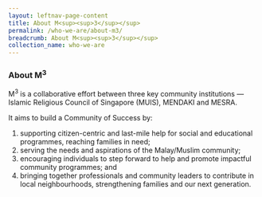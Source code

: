 ```yaml
---
layout: leftnav-page-content
title: About M<sup><sup>3</sup></sup>
permalink: /who-we-are/about-m3/
breadcrumb: About M<sup><sup>3</sup></sup>
collection_name: who-we-are
---
```


### **About M<sup>3</sup>**

M<sup>3</sup> is a collaborative effort between three key community institutions — Islamic Religious Council of Singapore (MUIS), MENDAKI and MESRA.

It aims to build a Community of Success by:
  1. supporting citizen-centric and last-mile help for social and educational programmes, reaching families in need;
  2. serving the needs and aspirations of the Malay/Muslim community;
  3. encouraging individuals to step forward to help and promote impactful community programmes; and
  4. bringing together professionals and community leaders to contribute in local neighbourhoods, strengthening families and our next generation.
